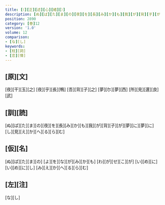 ```yaml
---
title: [（][正][述][心][緒][）]
description: [ぬ][ば][た][ま][の][夜][を][長][み][か][も][我][が][背][子][が][夢][に][夢][に][し][見][え][か][へ][る][ら][む]
position: 2890
category: [巻]12
version: '1.0'
volume: 12
comparison:
- [な][し]
keywords:
- [枕][詞]
- [恋][情]
---
```


## [原][文]

[夜][干][玉][之] [夜][乎][長][鴨] [吾][背][子][之] [夢][尓][夢][西] [所][見][還][良][武]

## [訓][読]

[ぬ][ば][た][ま][の][夜][を][長][み][か][も][我][が][背][子][が][夢][に][夢][に][し][見][え][か][へ][る][ら][む]

## [仮][名]

[ぬ][ば][た][ま][の] [よ][を][な][が][み][か][も] [わ][が][せ][こ][が] [い][め][に][い][め][に][し] [み][え][か][へ][る][ら][む]

## [左][注]

[な][し]
